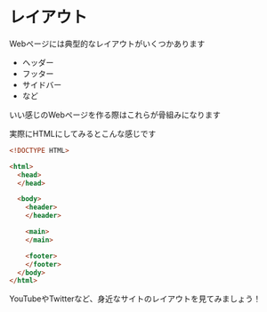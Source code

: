# レイアウト

Webページには典型的なレイアウトがいくつかあります

- ヘッダー
- フッター
- サイドバー
- など

いい感じのWebページを作る際はこれらが骨組みになります

実際にHTMLにしてみるとこんな感じです

```html
<!DOCTYPE HTML>

<html>
  <head>
  </head>

  <body>
    <header>
    </header>

    <main>
    </main>

    <footer>
    </footer>
  </body>
</html>
```

YouTubeやTwitterなど、身近なサイトのレイアウトを見てみましょう！  
